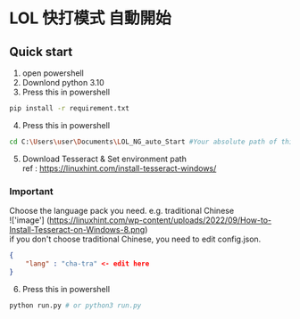 # LOL 快打模式 自動開始
## Quick start
1. open powershell
2. Downlond python 3.10
3. Press this in powershell
```bash
pip install -r requirement.txt
```
4. Press this in powershell
```bash
cd C:\Users\user\Documents\LOL_NG_auto_Start #Your absolute path of this folder
```
5. Download Tesseract & Set environment path  
ref : https://linuxhint.com/install-tesseract-windows/  
### Important
Choose the language pack you need. e.g. traditional Chinese  
!['image'] (https://linuxhint.com/wp-content/uploads/2022/09/How-to-Install-Tesseract-on-Windows-8.png)  
if you don't choose traditional Chinese, you need to edit config.json.
```json
{
    "lang" : "cha-tra" <- edit here
}
```

6. Press this in powershell
```bash
python run.py # or python3 run.py
```
